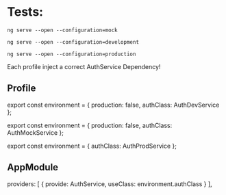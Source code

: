 # Tests:
    ng serve --open --configuration=mock

    ng serve --open --configuration=development
    
    ng serve --open --configuration=production

Each profile inject a correct AuthService Dependency!

## Profile

export const environment = {
    production: false,
    authClass: AuthDevService
};

export const environment = {
    production: false,
    authClass: AuthMockService
};

export const environment = {
    authClass: AuthProdService
};


## AppModule

providers: [
    { provide: AuthService, useClass: environment.authClass }
],


